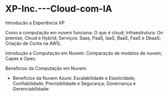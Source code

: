 # XP-Inc.---Cloud-com-IA

Introducão a Experiência XP

Como a computação em nuvem funciona:
O que é cloud;
Infraestrutura:  On premise, Cloud e Hybrid;
Serviços: Saas, PaaS, IaaS, BaaS, FaaS e DbaaS;
Criação de Conta na AWS;

Introdução a Computação em Nuvem:
Comparação de modelos de nuvem;
Capex e Opex;

Beneficios da Computação em Nuvem:
 - Beneficios da Nuvem Azure:
   Escalabilidade e Elasticidade;
   Confiabilidade, Previsibilidade e Segurança;
   Governança e Gerenciabilidade:
